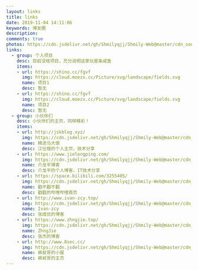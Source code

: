 ```yaml
---
layout: links
title: links
date: 2019-11-04 14:11:06
keywords: 博友圈
description: 
comments: true
photos: https://cdn.jsdelivr.net/gh/Shmilyqjj/Shmily-Web@master/cdn_sources/img/banner/links.jpg
links:
  - group: 个人项目
    desc: 目前没啥项目，充分说明这家伙是条咸鱼
    items:
    - url: https://shino.cc/fgvf
      img: https://cloud.moezx.cc/Picture/svg/landscape/fields.svg
      name: 项目1
      desc: 暂无
    - url: https://shino.cc/fgvf
      img: https://cloud.moezx.cc/Picture/svg/landscape/fields.svg
      name: 项目2
      desc: 暂无
  - group: 小伙伴们
    desc: 小伙伴们的主页，同样精彩！
    items:
    - url: http://jskblog.xyz/
      img: https://cdn.jsdelivr.net/gh/Shmilyqjj/Shmily-Web@master/cdn_sources/img/links/jiangshikai.jpg
      name: 精进马大使
      desc: 江仕锴的个人主页，技术分享
    - url: https://www.jielongping.com/
      img: https://cdn.jsdelivr.net/gh/Shmilyqjj/Shmily-Web@master/cdn_sources/img/links/jielongping.jpg
      name: 介龙平博客
      desc: 介龙平的个人博客，IT技术分享
    - url: https://space.bilibili.com/3255405/
      img: https://cdn.jsdelivr.net/gh/Shmilyqjj/Shmily-Web@master/cdn_sources/img/links/chuochuo.jpg
      name: 戳不戳不戳
      desc: 戳戳的哔哩哔哩首页
    - url: http://www.ivan-zcy.top/
      img: https://cdn.jsdelivr.net/gh/Shmilyqjj/Shmily-Web@master/cdn_sources/img/links/zhangchengyou.jpg
      name: Ivan-zcy
      desc: 张成优的博客
    - url: https://www.zhngjie.top/
      img: https://cdn.jsdelivr.net/gh/Shmilyqjj/Shmily-Web@master/cdn_sources/img/links/zhangjie.jpg
      name: ZhngJie
      desc: 张杰的博客
    - url: http://www.8sec.cc/
      img: https://cdn.jsdelivr.net/gh/Shmilyqjj/Shmily-Web@master/cdn_sources/img/links/suntao.jpg
      name: 裤衩哥的小屋
      desc: 裤衩哥的主页
---
```

